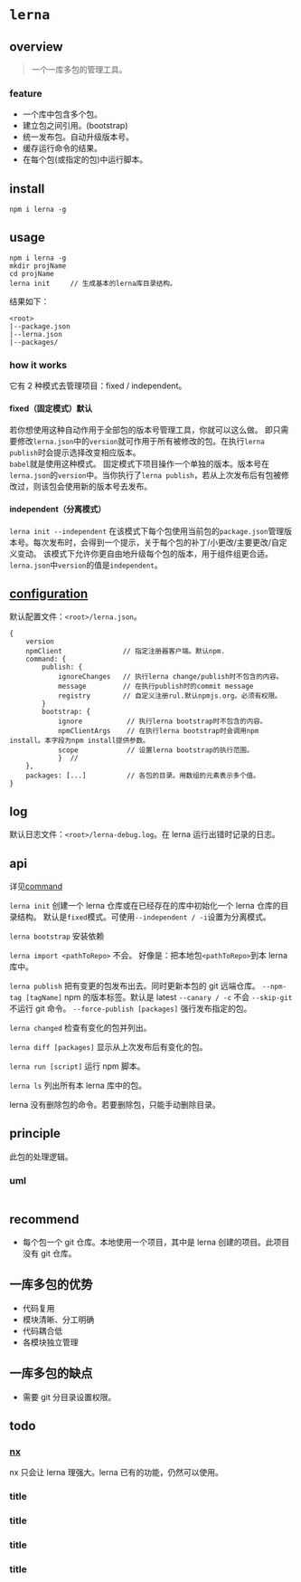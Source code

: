 # `lerna`

## overview

> 一个一库多包的管理工具。

### feature

- 一个库中包含多个包。
- 建立包之间引用。(bootstrap)
- 统一发布包。自动升级版本号。
- 缓存运行命令的结果。
- 在每个包(或指定的包)中运行脚本。

## install

`npm i lerna -g`

## usage

```
npm i lerna -g
mkdir projName
cd projName
lerna init     // 生成基本的lerna库目录结构。
```

结果如下：

```
<root>
|--package.json
|--lerna.json
|--packages/
```

### how it works

它有 2 种模式去管理项目：fixed / independent。

#### fixed（固定模式）默认

若你想使用这种自动作用于全部包的版本号管理工具，你就可以这么做。
即只需要修改`lerna.json`中的`version`就可作用于所有被修改的包。在执行`lerna publish`时会提示选择改变相应版本。  
`babel`就是使用这种模式。
固定模式下项目操作一个单独的版本。版本号在`lerna.json`的`version`中。当你执行了`lerna publish`，若从上次发布后有包被修改过，则该包会使用新的版本号去发布。

#### independent（分离模式）

`lerna init --independent`
在该模式下每个包使用当前包的`package.json`管理版本号。每次发布时，会得到一个提示，关于每个包的补丁/小更改/主要更改/自定义变动。
该模式下允许你更自由地升级每个包的版本，用于组件组更合适。
`lerna.json`中`version`的值是`independent`。

## [configuration](/jsPackages/lerna/config.html)

默认配置文件：`<root>/lerna.json`。

```
{
    version
    npmClient               // 指定注册器客户端。默认npm.
    command: {
        publish: {
            ignoreChanges   // 执行lerna change/publish时不包含的内容。
            message         // 在执行publish时的commit message
            registry        // 自定义注册rul.默认npmjs.org。必须有权限。
        }
        bootstrap: {
            ignore           // 执行lerna bootstrap时不包含的内容。
            npmClientArgs    // 在执行lerna bootstrap时会调用npm install。本字段为npm install提供参数。
            scope            // 设置lerna bootstrap的执行范围。
            }  //
    },
    packages: [...]          // 各包的目录。用数组的元素表示多个值。
}
```

## log

默认日志文件：`<root>/lerna-debug.log`。在 lerna 运行出错时记录的日志。

## api

详见[command](/jsPackages/lerna/commands.html)

`lerna init`
创建一个 lerna 仓库或在已经存在的库中初始化一个 lerna 仓库的目录结构。
默认是`fixed`模式。可使用`--independent / -i`设置为分离模式。

`lerna bootstrap`
安装依赖

`lerna import <pathToRepo>`
不会。
好像是：把本地包`<pathToRepo>`到本 lerna 库中。

`lerna publish`
把有变更的包发布出去。同时更新本包的 git 远端仓库。
`--npm-tag [tagName]` npm 的版本标签。默认是 latest
`--canary / -c` 不会
`--skip-git` 不运行 git 命令。
`--force-publish [packages]` 强行发布指定的包。

`lerna changed`
检查有变化的包并列出。

`lerna diff [packages]`
显示从上次发布后有变化的包。

`lerna run [script]`
运行 npm 脚本。

`lerna ls`
列出所有本 lerna 库中的包。

lerna 没有删除包的命令。若要删除包，只能手动删除目录。

## principle

此包的处理逻辑。

### uml

```

```

## recommend

- 每个包一个 git 仓库。本地使用一个项目，其中是 lerna 创建的项目。此项目没有 git 仓库。

## 一库多包的优势

- 代码复用
- 模块清晰、分工明确
- 代码耦合低
- 各模块独立管理

## 一库多包的缺点

- 需要 git 分目录设置权限。

## todo

### [nx](/nx/index.html)

nx 只会让 lerna 理强大。lerna 已有的功能，仍然可以使用。

### title

### title

### title

### title
